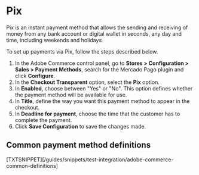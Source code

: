 # Pix

Pix is an instant payment method that allows the sending and receiving of money from any bank account or digital wallet in seconds, any day and time, including weekends and holidays.

To set up payments via Pix, follow the steps described below.

1. In the Adobe Commerce control panel, go to **Stores > Configuration > Sales > Payment Methods**, search for the Mercado Pago plugin and click **Configure**.
2. In the **Checkout Transparent** option, select the **Pix** option.
3. In **Enabled**, choose between "Yes" or "No". This option defines whether the payment method will be available for use.
4. In **Title**, define the way you want this payment method to appear in the checkout.
5. In **Deadline for payment**, choose the time that the customer has to complete the payment.
6. Click **Save Configuration** to save the changes made.


## Common payment method definitions

[TXTSNIPPET][/guides/snippets/test-integration/adobe-commerce-common-definitions]